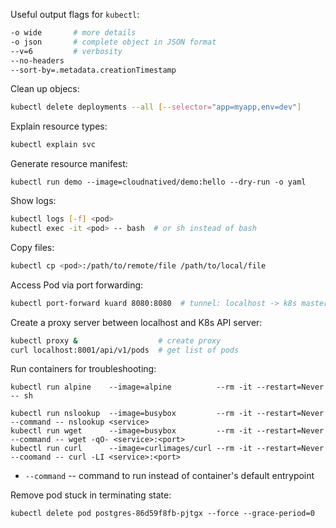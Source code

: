 Useful output flags for `kubectl`:

```sh
-o wide       # more details
-o json       # complete object in JSON format
--v=6         # verbosity
--no-headers
--sort-by=.metadata.creationTimestamp
```

Clean up objecs:

```sh
kubectl delete deployments --all [--selector="app=myapp,env=dev"]
```

Explain resource types:

```sh
kubectl explain svc
```

Generate resource manifest:

```
kubectl run demo --image=cloudnatived/demo:hello --dry-run -o yaml
```

Show logs:

```sh
kubectl logs [-f] <pod>
kubectl exec -it <pod> -- bash  # or sh instead of bash
```

Copy files:

```sh
kubectl cp <pod>:/path/to/remote/file /path/to/local/file
```

Access Pod via port forwarding:

```sh
kubectl port-forward kuard 8080:8080  # tunnel: localhost -> k8s master -> k8s worker node
```

Create a proxy server between localhost and K8s API server:

```sh
kubectl proxy &                  # create proxy
curl localhost:8001/api/v1/pods  # get list of pods
```

Run containers for troubleshooting:

```
kubectl run alpine    --image=alpine          --rm -it --restart=Never           -- sh

kubectl run nslookup  --image=busybox         --rm -it --restart=Never --command -- nslookup <service>
kubectl run wget      --image=busybox         --rm -it --restart=Never --command -- wget -qO- <service>:<port>
kubectl run curl      --image=curlimages/curl --rm -it --restart=Never --coomand -- curl -LI <service>:<port>
```

* `--command` -- command to run instead of container's default entrypoint

Remove pod stuck in terminating state:

```
kubectl delete pod postgres-86d59f8fb-pjtgx --force --grace-period=0
```
